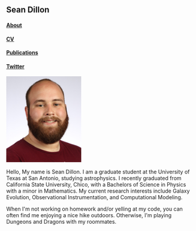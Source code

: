 ## Sean Dillon

#### [About](PAGE-NAME.md) 
#### [CV](files/CV_Draft_3_Sean.pdf) 
#### [Publications](publications.md)
#### [Twitter](https://twitter.com/seandillon48)

<img src="images/headshot1.JPG" width="200" >

Hello, My name is Sean Dillon. I am a graduate student at the University of Texas at San Antonio, studying astrophysics. I recently graduated from California State University, Chico, with a Bachelors of Science in Physics with a minor in Mathematics. My current research interests include Galaxy Evolution, Observational Instrumentation, and Computational Modeling.

When I'm not working on homework and/or yelling at my code, you can often find me enjoying a nice hike outdoors. Otherwise, I'm playing Dungeons and Dragons with my roommates.


